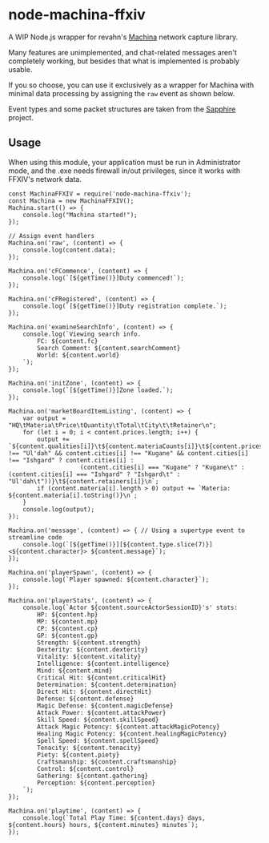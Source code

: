 # node-machina-ffxiv
A WIP Node.js wrapper for revahn's [Machina](https://github.com/ravahn/machina) network capture library.

Many features are unimplemented, and chat-related messages aren't completely working, but besides that what is implemented is probably usable.

If you so choose, you can use it exclusively as a wrapper for Machina with minimal data processing by assigning the `raw` event as shown below.

Event types and some packet structures are taken from the [Sapphire](https://github.com/SapphireServer/Sapphire) project.

## Usage
When using this module, your application must be run in Administrator mode, and the .exe needs firewall in/out privileges, since it works with FFXIV's network data.

```
const MachinaFFXIV = require('node-machina-ffxiv');
const Machina = new MachinaFFXIV();
Machina.start(() => {
    console.log("Machina started!");
});

// Assign event handlers
Machina.on('raw', (content) => {
    console.log(content.data);
});

Machina.on('cFCommence', (content) => {
    console.log(`[${getTime()}]Duty commenced!`);
});

Machina.on('cFRegistered', (content) => {
    console.log(`[${getTime()}]Duty registration complete.`);
});

Machina.on('examineSearchInfo', (content) => {
    console.log(`Viewing search info.
        FC: ${content.fc}
        Search Comment: ${content.searchComment}
        World: ${content.world}
    `);
});

Machina.on('initZone', (content) => {
    console.log(`[${getTime()}]Zone loaded.`);
});

Machina.on('marketBoardItemListing', (content) => {
    var output = "HQ\tMateria\tPrice\tQuantity\tTotal\tCity\t\tRetainer\n";
    for (let i = 0; i < content.prices.length; i++) {
        output += `${content.qualities[i]}\t${content.materiaCounts[i]}\t${content.prices[i]}\t${content.quantities[i]}\t\t${content.totals[i]}\t${content.cities[i] !== "Ul'dah" && content.cities[i] !== "Kugane" && content.cities[i] !== "Ishgard" ? content.cities[i] :
                    (content.cities[i] === "Kugane" ? "Kugane\t" : (content.cities[i] === "Ishgard" ? "Ishgard\t" : "Ul'dah\t"))}\t${content.retainers[i]}\n`;
        if (content.materia[i].length > 0) output += `Materia: ${content.materia[i].toString()}\n`;
    }
    console.log(output);
});

Machina.on('message', (content) => { // Using a supertype event to streamline code
    console.log(`[${getTime()}][${content.type.slice(7)}]<${content.character}> ${content.message}`);
});

Machina.on('playerSpawn', (content) => {
    console.log(`Player spawned: ${content.character}`);
});

Machina.on('playerStats', (content) => {
    console.log(`Actor ${content.sourceActorSessionID}'s' stats:
        HP: ${content.hp}
        MP: ${content.mp}
        CP: ${content.cp}
        GP: ${content.gp}
        Strength: ${content.strength}
        Dexterity: ${content.dexterity}
        Vitality: ${content.vitality}
        Intelligence: ${content.intelligence}
        Mind: ${content.mind}
        Critical Hit: ${content.criticalHit}
        Determination: ${content.determination}
        Direct Hit: ${content.directHit}
        Defense: ${content.defense}
        Magic Defense: ${content.magicDefense}
        Attack Power: ${content.attackPower}
        Skill Speed: ${content.skillSpeed}
        Attack Magic Potency: ${content.attackMagicPotency}
        Healing Magic Potency: ${content.healingMagicPotency}
        Spell Speed: ${content.spellSpeed}
        Tenacity: ${content.tenacity}
        Piety: ${content.piety}
        Craftsmanship: ${content.craftsmanship}
        Control: ${content.control}
        Gathering: ${content.gathering}
        Perception: ${content.perception}
    `);
});

Machina.on('playtime', (content) => {
    console.log(`Total Play Time: ${content.days} days, ${content.hours} hours, ${content.minutes} minutes`);
});
```

